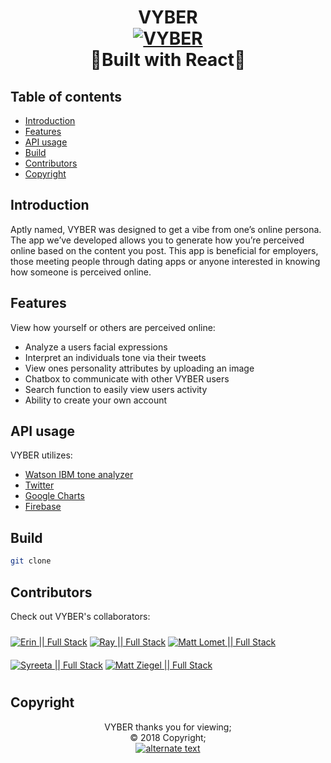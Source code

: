 <h1 align="center">
VYBER
  <br>
      <a href="https://github.com/erin0418/Vyber" target="_blank">
   <img src="https://imageshack.com/a/img924/9259/ZnwqNZ.png" title="VYBER" /> </a>
 <br>
   🔨Built with React🔨
 
</h1>

## Table of contents

- [Introduction](#introduction)
- [Features](#features)
- [API usage](#api-usage)
- [Build](#build)
- [Contributors](#contributors)
- [Copyright](#copyright) 

## Introduction

Aptly named, VYBER was designed to get a vibe from one’s online persona. The app we’ve developed allows you to generate how you’re perceived online based on the content you post. This app is beneficial for employers, those meeting people through dating apps or anyone interested in knowing how someone is perceived online.

## Features

View how yourself or others are perceived online:

<ul>
<li>Analyze a users facial expressions</li>
<li>Interpret an individuals tone via their tweets</li>
<li>View ones personality attributes by uploading an image</li>
<li>Chatbox to communicate with other VYBER users</li>
<li>Search function to easily view users activity</li>
<li>Ability to create your own account</li>
</ul>

## API usage

VYBER utilizes:
<br>
* [Watson IBM tone analyzer](https://www.ibm.com/watson/services/tone-analyzer/)
* [Twitter](https://www.faceplusplus.com/attributes/)
* [Google Charts](https://developers.google.com/chart/)
* [Firebase](https://firebase.google.com/)

## Build

```bash
git clone 
```

## Contributors

Check out VYBER's collaborators:
<br>

<a href="https://github.com/erin0418" target="_blank">
    <img src="https://imageshack.com/a/img923/776/acMcwN.png" title="Erin || Full Stack" image-align="left" vspace="10"></a>

<a href="https://github.com/RayKilburg" target="_blank">
   <img src="https://imageshack.com/a/img921/1258/tLVddu.png" title="Ray || Full Stack" image-align="left" vspace="10"></a>
 
<a href="https://github.com/Mattlomet" target="_blank">
   <img src="https://imageshack.com/a/img923/5536/jCkAKV.png" title="Matt Lomet || Full Stack" image-align="left" vspace="10"></a>

<a href="https://github.com/Reetaxo" target="_blank">
   <img src="https://imageshack.com/a/img923/7995/7Ztjmo.png" title="Syreeta || Full Stack" image-align="left" vspace="10"></a>

<a href="https://github.com/mattziegel" target="_blank">
   <img src="https://imageshack.com/a/img923/8868/AKQGQ8.png" title="Matt Ziegel || Full Stack" image-align="left" vspace="10"></a>


## Copyright

 <p align="center"> 
 VYBER thanks you for viewing;
 <br>
 © 2018 Copyright;
 <br>
 <a href="https://github.com/erin0418/Vyber" target="_blank">
    <img src="https://imageshack.com/a/img923/992/0bTfty.png" alt="alternate text">
 </p>
